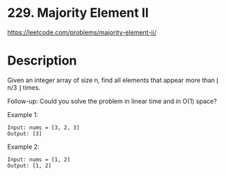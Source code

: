 # 229. Majority Element II

https://leetcode.com/problems/majority-element-ii/

# Description

Given an integer array of size n, find all elements that appear more than ⌊ n/3 ⌋ times.

Follow-up: Could you solve the problem in linear time and in O(1) space?

Example 1:

```
Input: nums = [3, 2, 3]
Output: [3]
```

Example 2:

```
Input: nums = [1, 2]
Output: [1, 2]
```
